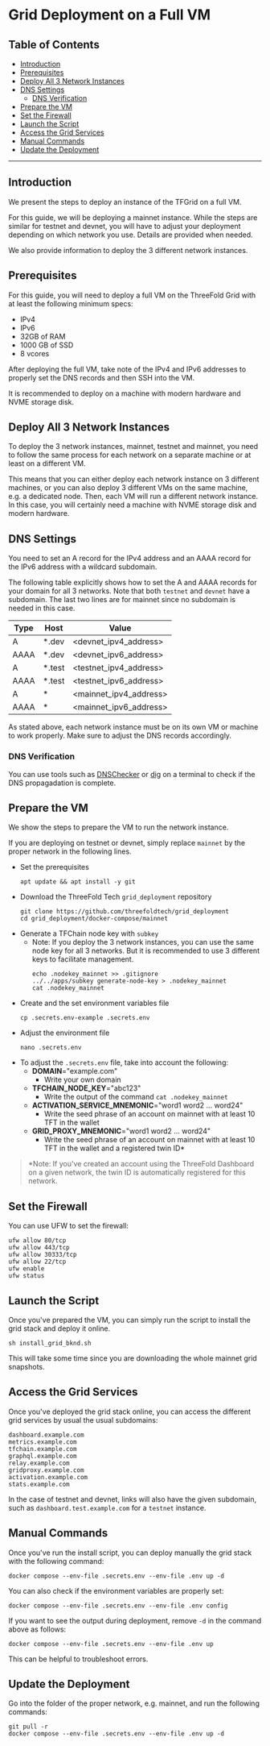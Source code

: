 <h1> Grid Deployment on a Full VM </h1>
<h2>Table of Contents</h2>


- [Introduction](#introduction)
- [Prerequisites](#prerequisites)
- [Deploy All 3 Network Instances](#deploy-all-3-network-instances)
- [DNS Settings](#dns-settings)
  - [DNS Verification](#dns-verification)
- [Prepare the VM](#prepare-the-vm)
- [Set the Firewall](#set-the-firewall)
- [Launch the Script](#launch-the-script)
- [Access the Grid Services](#access-the-grid-services)
- [Manual Commands](#manual-commands)
- [Update the Deployment](#update-the-deployment)

***

## Introduction

We present the steps to deploy an instance of the TFGrid on a full VM.

For this guide, we will be deploying a mainnet instance. While the steps are similar for testnet and devnet, you will have to adjust your deployment depending on which network you use. Details are provided when needed.

We also provide information to deploy the 3 different network instances.

## Prerequisites

For this guide, you will need to deploy a full VM on the ThreeFold Grid with at least the following minimum specs:

- IPv4
- IPv6
- 32GB of RAM
- 1000 GB of SSD
- 8 vcores

After deploying the full VM, take note of the IPv4 and IPv6 addresses to properly set the DNS records and then SSH into the VM.

It is recommended to deploy on a machine with modern hardware and NVME storage disk.

## Deploy All 3 Network Instances

To deploy the 3 network instances, mainnet, testnet and mainnet, you need to follow the same process for each network on a separate machine or at least on a different VM. 

This means that you can either deploy each network instance on 3 different machines, or you can also deploy 3 different VMs on the same machine, e.g. a dedicated node. Then, each VM will run a different network instance. In this case, you will certainly need a machine with NVME storage disk and modern hardware.

## DNS Settings

You need to set an A record for the IPv4 address and an AAAA record for the IPv6 address with a wildcard subdomain.

The following table explicitly shows how to set the A and AAAA records for your domain for all 3 networks. Note that both `testnet` and `devnet` have a subdomain. The last two lines are for mainnet since no subdomain is needed in this case.

| Type | Host | Value          |
| ---- | ---- | -------------- |
| A    | \*.dev   | <devnet_ipv4_address> |
| AAAA | \*.dev  | <devnet_ipv6_address> |
| A    | \*.test   | <testnet_ipv4_address> |
| AAAA | \*.test  | <testnet_ipv6_address> |
| A    | \*  | <mainnet_ipv4_address> |
| AAAA | \*  | <mainnet_ipv6_address> |

As stated above, each network instance must be on its own VM or machine to work properly. Make sure to adjust the DNS records accordingly.

### DNS Verification

You can use tools such as [DNSChecker](https://dnschecker.org/) or [dig](https://linux.die.net/man/1/dig) on a terminal to check if the DNS propagadation is complete.

## Prepare the VM

We show the steps to prepare the VM to run the network instance.

If you are deploying on testnet or devnet, simply replace `mainnet` by the proper network in the following lines.

- Set the prerequisites
  ```
  apt update && apt install -y git 
  ```
- Download the ThreeFold Tech `grid_deployment` repository
    ```
    git clone https://github.com/threefoldtech/grid_deployment
    cd grid_deployment/docker-compose/mainnet
    ```
- Generate a TFChain node key with `subkey`
  - Note: If you deploy the 3 network instances, you can use the same node key for all 3 networks. But it is recommended to use 3 different keys to facilitate management.
    ```
    echo .nodekey_mainnet >> .gitignore
    ../../apps/subkey generate-node-key > .nodekey_mainnet
    cat .nodekey_mainnet
    ```
- Create and the set environment variables file
    ```
    cp .secrets.env-example .secrets.env
    ```
- Adjust the environment file
    ```
    nano .secrets.env
    ```
- To adjust the `.secrets.env` file, take into account the following:
  - **DOMAIN**="example.com"
    - Write your own domain
  - **TFCHAIN_NODE_KEY**="abc123"
    - Write the output of the command `cat .nodekey_mainnet`
  - **ACTIVATION_SERVICE_MNEMONIC**="word1 word2 ... word24"
    - Write the seed phrase of an account on mainnet with at least 10 TFT in the wallet
  - **GRID_PROXY_MNEMONIC**="word1 word2 ... word24"
    - Write the seed phrase of an account on mainnet with at least 10 TFT in the wallet and a registered twin ID\*

> \*Note: If you've created an account using the ThreeFold Dashboard on a given network, the twin ID is automatically registered for this network.

## Set the Firewall

You can use UFW to set the firewall:

```
ufw allow 80/tcp
ufw allow 443/tcp
ufw allow 30333/tcp
ufw allow 22/tcp
ufw enable
ufw status
```

## Launch the Script

Once you've prepared the VM, you can simply run the script to install the grid stack and deploy it online.

```
sh install_grid_bknd.sh
```

This will take some time since you are downloading the whole mainnet grid snapshots.

## Access the Grid Services

Once you've deployed the grid stack online, you can access the different grid services by usual the usual subdomains:

```
dashboard.example.com
metrics.example.com
tfchain.example.com
graphql.example.com
relay.example.com
gridproxy.example.com
activation.example.com
stats.example.com
```

In the case of testnet and devnet, links will also have the given subdomain, such as `dashboard.test.example.com` for a `testnet` instance.

## Manual Commands

Once you've run the install script, you can deploy manually the grid stack with the following command:

```
docker compose --env-file .secrets.env --env-file .env up -d
```

You can also check if the environment variables are properly set:

```
docker compose --env-file .secrets.env --env-file .env config
```

If you want to see the output during deployment, remove `-d` in the command above as follows:

```
docker compose --env-file .secrets.env --env-file .env up
```

This can be helpful to troubleshoot errors.

## Update the Deployment

Go into the folder of the proper network, e.g. mainnet, and run the following commands:

```
git pull -r
docker compose --env-file .secrets.env --env-file .env up -d
```